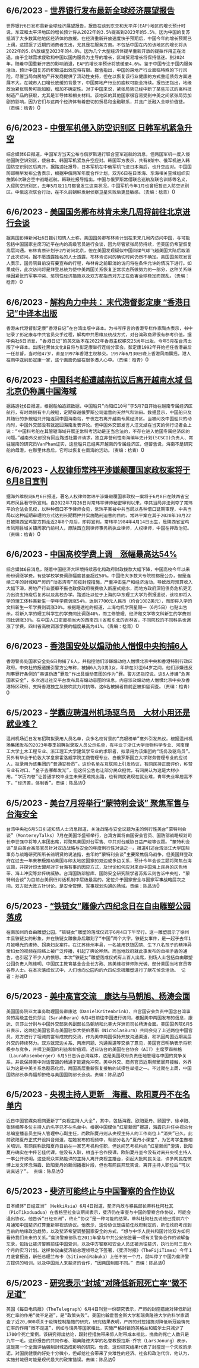 
  ## 6/6/2023 - [世界银行发布最新全球经济展望报告](https://www.rfa.org/mandarin/Xinwen/8-06062023142844.html)
 ```世界银行6日发布最新全球经济展望报告，报告在谈到东亚和太平洋(EAP)地区的增长预计时说，东亚和太平洋地区的增长预计将从2022年的3.5%提高到2023年的5.5%，因为中国的复苏抵消了大多数其他地区经济体的放缓。在经济重新开放速度快于预期后，中国今年的增长预期已上调，这提振了近期的消费者支出，尤其是在服务方面。不包括中国在内的该地区的增长将从2022年的5.8%放缓至2023年的4.8%，因为几个大型经济体提早重新开放的提振作用正在消退。由于全球需求疲软和中国以国内服务为主导的增长，区域贸易增长将保持低迷。到2024年，随着中国重新开放的影响消退，EAP的增长率预计将放缓至4.6%。鉴于中国专注于国内服务活动，预计中国复苏的积极溢出效应将有限。报告指出，中国的房地产行业面临特殊的下行风险。尽管当局向房地产开发商提供了流动性支持，但在以恢复该行业健康的方式重组债务方面进展不大。在城市人口增长放缓的背景下，中国房地产行业的疲软可能会持续。报告还指出，地缘政治紧张局势可能加剧，增加不确定性。对于中国来说，紧张局势已经中断了某些形式的高科技制造产品的获取，尤其是半导体和相关材料。该地区的其他国家很容易受到中美之间紧张局势加剧的影响，因为它们与这两个经济体有着密切的贸易和金融联系，并且广泛融入全球价值链。（责编：梒青）```0
  ## 6/6/2023 - [中俄军机侵入防空识别区 日韩军机紧急升空](https://www.rfa.org/mandarin/Xinwen/7-06062023142134.html)
 ```综合媒体6日报道，中国军方当天公布与俄罗斯进行联合空军巡航的消息，但两国军机一度入侵他国防空识别区，使日本、韩国军机紧急升空应对。韩国军方表示，共有8架中、俄军机进入韩国防空识别区后离开。据路透社报导，日本军机在中俄军机飞进日本海后，也升空应对。中国国防部稍早发布公告表示，根据中俄两军年度合作计划，双方6日在日本海、东海相关空域组织实施第6次联合空中战略巡航。韩联社报导指出，中国与俄罗斯常借联合巡航及联合训练等名义，入侵防空识别区，去年5月及11月都曾发生这类状况，中国军机今年1月也曾短暂进入防空识别区。中俄这次联合行动，在不久前朝鲜发射侦察卫星失败后更显敏感。（责编：梒青）```0
  ## 6/6/2023 - [美国国务卿布林肯未来几周将前往北京进行会谈](https://www.rfa.org/mandarin/Xinwen/6-06062023123656.html)
 ```据美国彭博新闻社6日援引知情人士称，美国国务卿布林肯计划在未来几周内访问中国，与可能包括中国国家主席习近平在内的高级官员进行会谈，因为尽管紧张局势持续，但美国仍希望恢复高层沟通。布林肯原计划于2月访问北京，但在美国发现疑似中国间谍气球飞越美国大陆后取消了此次访问。据不愿透露姓名的人士透露，布林肯访问的确切时间仍然不确定。美国国务院发言人表示，国务院目前没有要宣布的行程，布林肯之前取消的访问将在条件允许的情况下进行。如果成行，此次访问将是拜登总统为使中美两国关系恢复正常状态所做努力的一部分，这种关系继续因紧张的军事冲突、惩罚性经济措施以及双方都指责对方正在危害全球稳定而搅乱。（责编：梒青）```0
  ## 6/6/2023 - [解构角力中共：  末代港督彭定康 “香港日记”中译本出版](https://www.rfa.org/mandarin/Xinwen/5-06062023120007.html)
 ```香港末代港督彭定康“香港日记”在台湾出版中译本。为书写序言的香港专栏作家陶杰表示，书中记录了彭定康与中共官员交手过程，解构中共思维及统战方式，对台湾政商界很有参考价值。据中央社6日消息，“香港日记”的英文版本在2022年香港主权移交25周年出版，今年5月在台湾出版了中译本。出版社黑体文化8日将与彭定康举行连线分享会。彭定康1992年开始担任香港最后一任总督，当时他47岁，直至1997年香港主权移交。1997年6月30日晚上香港风雨飘摇，港人在雨中送别彭定康一家，这个画面仍留在很多港人心中。（责编：梒青）```0
  ## 6/6/2023 - [中国科考船遭越南抗议后离开越南水域  但北京仍称属中国海域](https://www.rfa.org/mandarin/Xinwen/4-06062023115417.html)
 ```据路透社6日报道，根据船舶追踪数据，中国船只“向阳红10号”于5月7日开始在越南专属经济区航行，有时两侧有十几艘船，定期穿越俄罗斯公司运营的天然气和油田。数据显示，中国船只及其随行的多艘船只开始返回中国海南岛，午夜左右离开越南专属经济区。当被问及中国船只的动向时，中国外交部没有就返回海南发表评论。但中国外交部发言人汪文斌在当天的例行记者会上说：“中国科考船在其管辖海域开展正常科考活动是正当合法的，不存在进入他国专属经济区的问题。”越南外交部没有回应路透社置评请求。独立非营利性南海编年史计划(SCSCI)负责人、常驻越南的研究员VanPham证实，这些船只已经离开越南的专属经济区，但警告说，海南不是研究船的母港，在那里休息后，它可以恢复在南海的活动。（责编：梒青）```0
  ## 6/6/2023 - [人权律师常玮平涉嫌颠覆国家政权案将于6月8日宣判](https://www.rfa.org/mandarin/Xinwen/3-06062023105532.html)
 ```据海外维权网6月6日报道，著名人权律师常玮平涉嫌颠覆国家政权一案将于6月8日在陕西省宝鸡市凤县看守所宣判。自2022年7月26日对常玮平律师秘密审判以来，中共当局非法剥夺了常玮平的合法会见权，以种种借口不予律师会见，常玮平案被中共当局以各种借口延期审理，中共当局以这种延期审理的方式达到长期羁押并实施酷刑迫害的目的。常玮平案在其于2020年10月22日被陕西宝鸡警方抓走近2年8个月后，即将宣判。常玮平1984年4月14日出生，是陕西省宝鸡市凤翔县城关镇周家门前村人，原陕西立刚律师事务所执业律师，人权律师，中国在押政治犯。（责编：梒青）```0
  ## 6/6/2023 - [中国高校学费上调　涨幅最高达54%](https://www.rfa.org/mandarin/Xinwen/2-06062023105005.html)
 ```综合媒体6日消息，随着中国经济大环境持续恶化和政府财政拨款大幅下降，中国高校今年以来纷纷调涨学费，有些学校学费调涨幅度甚至超过50%。中国绝大多数大专院校都是公办，但是连续三年的封城和严厉的“动态清零”防疫封控措施，严重冲击生产和经济活动，导致政府预算收入大幅下滑，房地产行业萎靡不振也致使政府税费收入断崖式缩水，而地方政府深陷债务危机更无力出资支持疫后复苏以及高校办学。路透社以位于上海的华东理工大学为例报道说，该校即将入学的理工体科类新生一学年学费调涨54%，达到7700元人民币（约合1082美元），而即将入学的文科新生一年学费则调涨30%。根据路透社的报道，上海电机学院星期一（6月5日）也贴出告示，将新入学的理工科学生的学费同比调涨40%，而主修管理、经济和文学等文科新生的学费则同比调涨30%。在中国人口密度相当大的西南四川省和东北的吉林省，不同院校的不同科系也调涨了学费。四川省高校调涨学费的幅度最高为41%。（责编：梒青）```0
  ## 6/6/2023 - [香港国安处以煽动他人憎恨中央拘捕6人](https://www.rfa.org/mandarin/Xinwen/1-06062023104354.html)
 ```香港警务处国家安全处6日拘捕了6人，并指控他们涉嫌煽动他人憎恨北京中央和香港特别行政区政府。中央社的报道援引警方公布称，被捕6人为3男3女，年龄在33至64岁之间，他们涉嫌违反刑事罪行条例的“串谋伪造”罪及“作出具煽动意图的作为”罪。警方还指控说，这6人涉嫌“危害国家安全”，多次透过社交平台发布具有煽动意图的讯息，内容涉及煽动他人憎恨北京中央及香港特区政府、支持香港独立及鼓吹武力对抗等。这6名被捕者目前正被扣留调查。（责编：梒青）```0
  ## 6/5/2023 - [学霸应聘温州机场驱鸟员　大材小用还是就业难？](https://www.rfa.org/mandarin/Xinwen/10-06052023163626.html)
 ```温州机场近日发布招聘拟录用人员名单，众多名校背景的“亮眼榜单”意外引发热议。根据温州机场集团发布的2023年春季招聘拟录取人员公示名单，有毕业于浙江大学动物科学专业、河南理工大学土木工程专业、浙江理工大学建筑学专业的求职者，拟录用为该集团的“场务及驱鸟员”。另外有毕业于伦敦大学皇家霍洛威学院工商管理专业、白俄罗斯国立大学财务管理专业的应试人，拟录用为该集团的“普通安检员”。这份名单在互联网上引发热议，有网民持正面评价，称赞专业有对口、“金子去哪都发光”，但这份公告也让部分民众担忧，有网民认为这是大材小用，“学历内卷”让普通学校毕业生未来更难找出路，也有网民说现在就业难，青年失业率居高不下，“经济差，体制香”。责编：陈品洁```0
  ## 6/5/2023 - [美台7月将举行“蒙特利会谈” 聚焦军售与台海安全](https://www.rfa.org/mandarin/Xinwen/9-06052023162901.html)
 ```台湾中央社6月5日引述知情人士消息报道，关注战略与安全议题为主的例行性美台“蒙特利会谈”（MontereyTalks）7月在美国华盛顿举行，台湾方面将由国安会官员、国防部战略规划司长李世强中将等人率团出席，将聚焦美国对台军售、中共对台威胁日益严峻等议题。“蒙特利会谈”是由美台高层官员针对双边战略与安全的年度例行性对话之一。报道引述台湾淡江大学国际事务与战略研究所所长翁明贤的说法指，去年的“蒙特利会谈”主要聚焦俄乌战争，但美国拜登政府在过去一年来积极推动美国与印太地区国家的双边或多边关系，预计今年会谈主题将聚焦台海议题，并探讨印太盟邦对于台海有事的因应方式，及讨论如何应对来自中国海上民兵的灰色地带、海上冲突等非传统威胁。台湾国防部智库、国防安全研究院学者苏紫云则告诉中央社，“蒙特利会谈”为目前台美例行对话机制中层级最高的，定位介于国家安全与国家军事战略层次之间，双方就大政方针讨论，是安全管理、军事规划沟通的场域。责编：陈品洁```0
  ## 6/5/2023 - [“铁链女”雕像六四纪念日在自由雕塑公园落成](https://www.rfa.org/mandarin/Xinwen/sc-06052023155426.html)
 ```在南加州的自由雕塑公园，“铁链女”雕塑的落成仪式于6月4日下午举行。这一雕塑展示了徐州丰县铁链女的形象，并在铁链女雕像身后雕刻了“中国”两个大字。铁链女事件，是一起于去年1月被曝光的虐待、拐卖妇女案件。在江苏徐州丰县，一名被用铁链囚禁、生下八名孩子的精神异常妇女的视频在网络上被广泛传播，引起了舆论哗然。而当地政府就此事发布的自相矛盾的通告，也引起了不少人的愤怒。本次“铁链女”雕塑落成仪式有上百人出席，到场人士包括自由雕塑公园负责人陈维明、中国民主教育基金会会长方政、旅美维权律师陈光诚、部分美国当地官员等各界人士。在本次落成仪式中，人们也向公园内的六四纪念碑雕塑进行了献花悼念活动。 记者：孙诚```0
  ## 6/5/2023 - [美中高官交流　康达与马朝旭、杨涛会面](https://www.rfa.org/mandarin/Xinwen/8-06052023145928.html)
 ```美国国务院亚太事务助理国务卿康达（DanielKritenbrink）、白宫国安会负责中国含台湾事务的高级主任贝莎兰（SarahBeran）6月4日前往中国进行访问，根据美中两国发布的信息，康达、贝莎兰分别与中国外交部常务副部长马朝旭和北美大洋洲司司长杨涛会面。美国国务院6月5日表示，这两位美国官员与美国驻华大使伯恩斯（NicholasBurn）共同会见了上述两位中国官员，双方进行了坦诚而富有成效的交流，作为美中两国保持开放沟通渠道，和巩固两国近期高层外交的持续努力。双方就双边关系、两岸问题、沟通渠道等交换了意见，美国官员明确表示将积极参与竞争，并捍卫美国的利益和价值观。近日访台的美国在台协会（AIT）主席罗森柏格（LauraRosenberger）6月5日告诉台湾媒体，这是美国政府负责任地管理与中国的竞争关系，并说保持美中对话管道的畅通才能避免冲突。美中外交、商务官员近期频繁展开接触，外界认为这是中美关系急剧恶化后，两国高层重新恢复接触的试探性举措之一。不过就在上周，中国国防部长李尚福却拒绝与美国国防部长会谈。责编：陈品洁```0
  ## 6/5/2023 - [央视主持人更新　海霞、欧阳夏丹不在名单内](https://www.rfa.org/mandarin/Xinwen/7-06052023145548.html)
 ```近日中国官媒央视网更新了“央视主持人大全”，其中，包括海霞、欧阳夏丹、顾国宁、徐卓阳、张晓楠等多位主持人的名字已不在名单中。根据中国媒体“红星新闻”报道，海霞已升任央视总台总编室播音员主持人管理中心副主任，而欧阳夏丹则从央视主持人的工作岗位上“消失”已久。此前欧阳夏丹正式开设抖音频道，在她发布的视频中，有部分名为“夏丹小课堂”，为艺考学生做相关培训，有网民称欧阳夏丹目前在一家艺考机构任职，但这间艺考机构向“红星新闻”澄清，欧阳夏丹确实在中传艺佳代课，但没有入职，相当于合作授课。欧阳夏丹至今没有对离开央视主持人一事公开说明。这些观众耳熟能详的主持人离开央视主播台，引起大批网民关注，许多网民在微博上发文怀念海霞、欧阳夏丹的新闻播报片段，但也有网民开玩笑说，离开主持人职位后“可以说真话了”。 责编：陈品洁```0
  ## 6/5/2023 - [斐济可能终止与中国警察的合作协议](https://www.rfa.org/mandarin/Xinwen/6-06052023145145.html)
 ```日本媒体“日经亚洲”（NekkiAsia）6月4日报道，斐济内政与移民部长蒂科杜阿杜瓦（PioTikoduadua）在香格里拉会议期间表示，斐济仍在审查与中国的警察合作协议，可能会退出协议，他告诉“日经亚洲”，终止“协议”是一种可能的结果。蒂科杜阿杜瓦说他已提前六个月通知中国斐济打算重新审视该协议。他表示，这份协议是由前任政府制定的，新任政府考虑到当前的地缘政治趋势，以及斐济希望调整国家安全的方式，“想与中华人民共和国讨论双方如何看待我们未来的关系。”斐济警察部队在2011年曾与中共公安部签署一项有关警务合作的谅解备忘录，包括让斐济警察前往中国受训，以及中方警察和安全人员还被派往斐济，执行历时三至六个月的实习计划。这样协议由斐济前总理领导之下签署，《斐济时报》（TheFijiTimes）今年１月底曾报道，新任总理兰布卡（SitiveniRabuka）上任不到一个月，就叫停了中国为斐济警方提供的培训，以及中国派人来斐济的合作，“因两国制度不同。” 责编：陈品洁```0
  ## 6/5/2023 - [研究表示“封城”对降低新冠死亡率“微不足道”](https://www.rfa.org/mandarin/Xinwen/5-06052023125621.html)
 ```英国《每日电讯报》（TheTelegraph）6月4日刊登一份研究表示，严厉的封控措施对降低新冠死亡率的作用“微不足道”，是“政策失败”。美国约翰霍普金斯大学和瑞典隆德大学的科学家调查了近20,000项关于疫情控制措施的研究，研究结果表明，严厉的封控措施对降低新冠疫情死亡率的作用“微不足道”，例如与瑞典等国家相比，实施严格封锁的英格兰和威尔士只减少了1700个死亡案例。该研究得出结论，跟封控措施带来惊人附带成本相比，挽救的死亡人数只是九牛一毛。这份报告的共同作者、瑞典隆德大学的名誉教授拉斯·乔农（LarsJonung）表示，这是第一个全面评估强制封城造成影响的研究。他说，这份研究结果代表了封控是一个失败的承诺，对国民健康的好处十分微小，但却给社会带来了灾难性的经济、社会和政治代价，他认为，实施封城很可能是现代最大的政策错误。责编：陈品洁```0